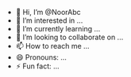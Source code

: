 - 👋 Hi, I’m @NoorAbc
- 👀 I’m interested in ...
- 🌱 I’m currently learning ...
- 💞️ I’m looking to collaborate on ...
- 📫 How to reach me ...
- 😄 Pronouns: ...
- ⚡ Fun fact: ...

<!---
NoorAbc/NoorAbc is a ✨ special ✨ repository because its `README.md` (this file) appears on your GitHub profile.
You can click the Preview link to take a look at your changes.
--->
